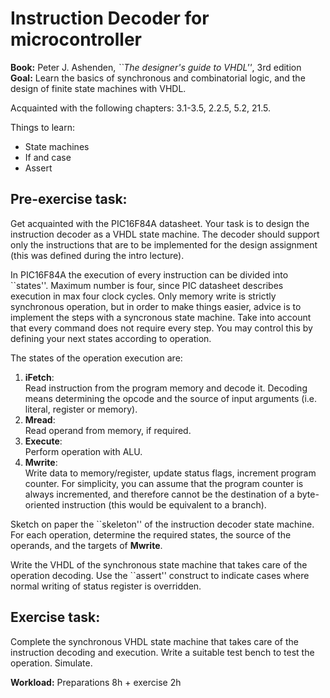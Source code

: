 Instruction Decoder for microcontroller
==========================================

**Book:** Peter J. Ashenden, *``The designer's guide to VHDL''*, 3rd edition
**Goal:** Learn the basics of synchronous and combinatorial logic, and the design of finite state machines with VHDL.

Acquainted with the following chapters: 3.1-3.5, 2.2.5, 5.2, 21.5.

Things to learn:
*  State machines
*  If and case 
*  Assert

Pre-exercise task:
------------------

Get acquainted with the PIC16F84A datasheet. Your task is to design the
instruction decoder as a VHDL state machine. The decoder should support only
the instructions that are to be implemented for the design assignment (this was
defined during the intro lecture).

In PIC16F84A the execution of every instruction  can be divided into ``states''.
Maximum number is four, since PIC datasheet describes execution in max four
clock cycles.  Only memory write is strictly synchronous operation, but in
order to make things easier, advice is to implement the steps with a
syncronous state machine.  Take into account that every command does not
require every step. You may control this by defining
your next states according to operation.

The states of the operation execution are:

1.  **iFetch**:  
    Read instruction from the program memory and
    decode it. Decoding means determining the opcode and the source of input arguments
    (i.e. literal, register or memory).
1.  **Mread**:  
    Read operand from memory, if required.
1.  **Execute**:  
    Perform operation with ALU.
1.  **Mwrite**:  
    Write data to memory/register, update status flags, increment program
    counter.  For simplicity, you can assume that the program counter is always
    incremented, and therefore cannot be the destination of a byte-oriented
    instruction (this would be equivalent to a branch).
   
Sketch on paper the ``skeleton'' of the instruction decoder state machine. For
each operation, determine the required states, the source of the operands, and
the targets of **Mwrite**.

Write the VHDL of the synchronous state machine
that takes care of the operation decoding. Use the ``assert'' construct to indicate cases where
normal writing of status register is overridden.

Exercise task:
--------------
Complete the synchronous VHDL state machine that takes care of the instruction
decoding and execution.  Write a suitable test bench to test the operation. Simulate.

 
**Workload:** Preparations 8h + exercise 2h

